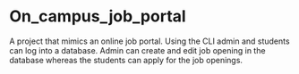 # On_campus_job_portal
A project that mimics an online job portal. Using the CLI admin and students can log into a database. Admin can create and edit job opening in the database whereas the students can apply for the job openings.


